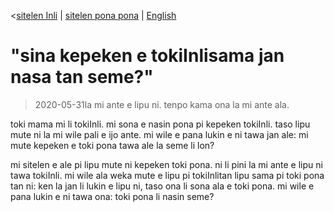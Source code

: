 <[sitelen Inli](https://joelthomastr.github.io/tokipona/kepeken-pi-toki-inli_si) | [<span class="spp">sitelen pona pona</span>](https://joelthomastr.github.io/tokipona/kepeken-pi-toki-inli_spp) | [English](https://joelthomastr.github.io/tokipona/kepeken-pi-toki-inli_en)

# "<span class="spp">sina kepeken e toki</span>Inli<span class="spp">sama jan nasa tan seme?</span>"
> 2020-05-31<span class="spp">la mi ante e lipu ni. tenpo kama ona la mi ante ala.</span>

<span class="spp">toki mama mi li toki</span>Inli. <span class="spp">mi sona e nasin pona pi kepeken toki</span>Inli. <span class="spp">taso lipu mute ni la mi wile pali e ijo ante. mi wile e pana lukin e ni tawa jan ale: mi mute kepeken e toki pona tawa ale la seme li lon?</span>

<span class="spp">mi sitelen e ale pi lipu mute ni kepeken toki pona. ni li pini la mi ante e lipu ni tawa toki</span>Inli. <span class="spp">mi wile ala weka mute e lipu pi toki</span>Inli<span class="spp">tan lipu sama pi toki pona tan ni: ken la jan li lukin e lipu ni, taso ona li sona ala e toki pona. mi wile e pana lukin e ni tawa ona: toki pona li nasin seme?</span>
